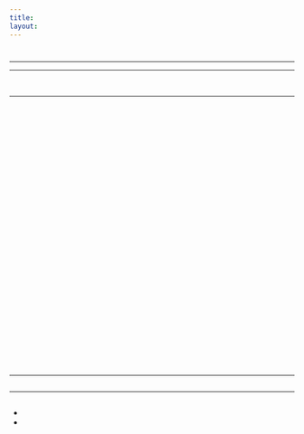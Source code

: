 ```yaml
---
title:
layout:
---
```

# 

<div class="infobox box text-center">
    <hr />
    <recipe></recipe>
    <hr />
</div>

<br /> 

****

<p style="text-align:center;"><embed width="560" height="340" src="" frameborder="10" allow="autoplay; encrypted-media" allowfullscreen></p>

<br />

### 

<br />



### 



![]()

### 



![]()

### 



** **

![]()

** **

![]()





* 
*